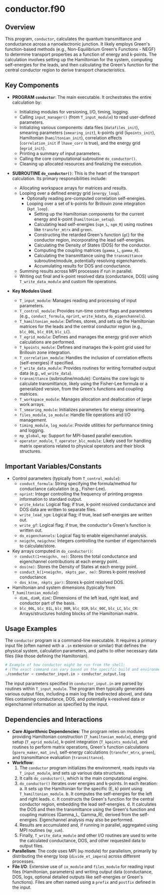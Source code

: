 # conductor.f90

## Overview
This program, `conductor`, calculates the quantum transmittance and conductance across a nanoelectronic junction. It likely employs Green's function-based methods (e.g., Non-Equilibrium Green's Functions - NEGF) to determine transport properties as a function of energy and k-points. The calculation involves setting up the Hamiltonian for the system, computing self-energies for the leads, and then calculating the Green's function for the central conductor region to derive transport characteristics.

## Key Components
- **PROGRAM `conductor`**: The main executable. It orchestrates the entire calculation by:
    - Initializing modules for versioning, I/O, timing, logging.
    - Calling `input_manager()` (from `T_input_module`) to read user-defined parameters.
    - Initializing various components: data files (`datafiles_init`), smearing parameters (`smearing_init`), k-points grid (`kpoints_init`), Hamiltonian (`hamiltonian_init`), correlation effects (`correlation_init` if `lhave_corr` is true), and the energy grid (`egrid_init`).
    - Printing a summary of input parameters.
    - Calling the core computational subroutine `do_conductor()`.
    - Cleaning up allocated resources and finalizing the execution.

- **SUBROUTINE `do_conductor()`**: This is the heart of the transport calculation. Its primary responsibilities include:
    - Allocating workspace arrays for matrices and results.
    - Looping over a defined energy grid (`energy_loop`).
        - Optionally reading pre-computed correlation self-energies.
        - Looping over a set of k-points for Brillouin zone integration (`kpt_loop`).
            - Setting up the Hamiltonian components for the current energy and k-point (`hamiltonian_setup`).
            - Calculating lead self-energies (`sgm_L`, `sgm_R`) using routines like `transfer_mtrx` and `green`.
            - Constructing the retarded Green's function (`gC`) for the conductor region, incorporating the lead self-energies.
            - Calculating the Density of States (DOS) for the conductor.
            - Computing the coupling matrices (`gamma_L`, `gamma_R`).
            - Calculating the transmittance using the `transmittance` subroutine/module, potentially resolving eigenchannels.
            - Accumulating results for DOS and conductance.
    - Summing results across MPI processes if run in parallel.
    - Writing out final and k-point resolved data (conductance, DOS) using `T_write_data_module` and custom file operations.

- **Key Modules Used**:
    - `T_input_module`: Manages reading and processing of input parameters.
    - `T_control_module`: Provides run-time control flags and parameters (e.g., `conduct_formula`, `nprint`, `write_kdata`, `do_eigenchannels`).
    - `T_hamiltonian_module`: Defines, stores, and sets up the Hamiltonian matrices for the leads and the central conductor region (e.g., `blc_00L`, `blc_01R`, `blc_LC`).
    - `T_egrid_module`: Defines and manages the energy grid over which calculations are performed.
    - `T_kpoints_module`: Defines and manages the k-point grid used for Brillouin zone integration.
    - `T_correlation_module`: Handles the inclusion of correlation effects (self-energies) if specified.
    - `T_write_data_module`: Provides routines for writing formatted output data (e.g., `wd_write_data`).
    - `transmittance` (subroutine/module): Contains the core logic to calculate transmittance, likely using the Fisher-Lee formula or a generalized version, from the Green's functions and coupling matrices.
    - `T_workspace_module`: Manages allocation and deallocation of large work arrays.
    - `T_smearing_module`: Initializes parameters for energy smearing.
    - `files_module`, `io_module`: Handle file operations and I/O management.
    - `timing_module`, `log_module`: Provide utilities for performance timing and logging.
    - `mp_global`, `mp`: Support for MPI-based parallel execution.
    - `operator_module`, `T_operator_blc_module`: Likely used for handling matrix operations related to physical operators and their block structures.

## Important Variables/Constants
- Control parameters (typically from `T_control_module`):
    - `conduct_formula`: String specifying the formula/method for conductance calculation (e.g., Fisher-Lee).
    - `nprint`: Integer controlling the frequency of printing progress information to standard output.
    - `write_kdata`: Logical flag; if true, k-point resolved conductance and DOS data are written to separate files.
    - `write_lead_sgm`: Logical flag; if true, lead self-energies are written out.
    - `write_gf`: Logical flag; if true, the conductor's Green's function is written out.
    - `do_eigenchannels`: Logical flag to enable eigenchannel analysis.
    - `neigchn`, `neigchnx`: Integers controlling the number of eigenchannels to calculate/store.
- Key arrays computed in `do_conductor()`:
    - `conduct(1+neigchn, ne)`: Stores the total conductance and eigenchannel contributions at each energy point.
    - `dos(ne)`: Stores the Density of States at each energy point.
    - `conduct_k(1+neigchn, nkpts_par, ne)`: Stores k-point resolved conductance.
    - `dos_k(ne, nkpts_par)`: Stores k-point resolved DOS.
- Hamiltonian and system dimensions (typically from `T_hamiltonian_module`):
    - `dimL`, `dimR`, `dimC`: Dimensions of the left lead, right lead, and conductor part of the basis.
    - `blc_00L`, `blc_01L`, `blc_00R`, `blc_01R`, `blc_00C`, `blc_LC`, `blc_CR`: Arrays/structures holding blocks of the Hamiltonian matrix.

## Usage Examples
The `conductor` program is a command-line executable. It requires a primary input file (often named with a `.in` extension or similar) that defines the physical system, calculation parameters, and paths to other necessary data files (like those defining the Hamiltonian).

```bash
# Example of how conductor might be run from the shell:
# (The exact command can vary based on the specific build and environment)
./conductor < conductor_input.in > conductor_output.log
```
The input parameters specified in `conductor_input.in` are parsed by routines within `T_input_module`. The program then typically generates various output files, including a main log file (redirected above), and data files containing conductance, DOS, and potentially k-resolved data or eigenchannel information as specified by the input.

## Dependencies and Interactions
- **Core Algorithmic Dependencies**: The program relies on modules providing Hamiltonian construction (`T_hamiltonian_module`), energy grid setup (`T_egrid_module`), k-point integration (`T_kpoints_module`), and routines to perform matrix operations, Green's function calculations (`gzero_maker`, `mat_inv`), self-energy calculations (`transfer_mtrx`, `green`), and transmittance evaluation (`transmittance`).
- **Workflow**:
    1.  The `conductor` program initializes the environment, reads inputs via `T_input_module`, and sets up various data structures.
    2.  It calls `do_conductor()`, which is the main computational engine.
    3.  `do_conductor()` iterates over energies and k-points. In each iteration:
        a.  It sets up the Hamiltonian for the specific (E, k) point using `T_hamiltonian_module`.
        b.  It computes the self-energies for the left and right leads.
        c.  It constructs the Green's function for the central conductor region, embedding the lead self-energies.
        d.  It calculates the DOS and then the transmittance using the Green's function and coupling matrices (Gamma_L, Gamma_R), derived from the self-energies. Eigenchannel analysis may also be performed.
    4.  Results are accumulated and, if running in parallel, aggregated using MPI routines (`mp_sum`).
    5.  Finally, `T_write_data_module` and other I/O routines are used to write the calculated conductance, DOS, and other requested data to output files.
- **Parallelism**: The code uses MPI (`mp` module) for parallelism, primarily by distributing the energy loop (`divide_et_impera`) across different processes.
- **File I/O**: Extensive use of `io_module` and `files_module` for reading input files (Hamiltonian, parameters) and writing output data (conductance, DOS, logs, optional detailed outputs like self-energies or Green's functions). Files are often named using a `prefix` and `postfix` defined in the input.
